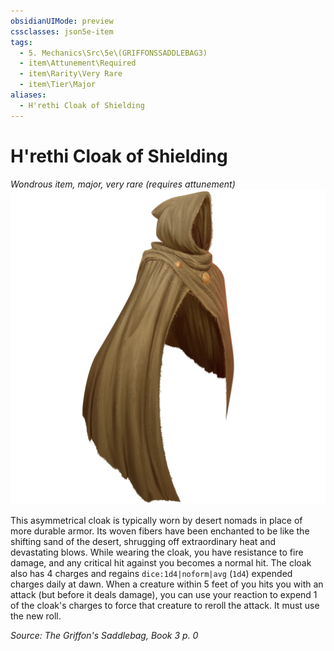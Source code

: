 ```yaml
---
obsidianUIMode: preview
cssclasses: json5e-item
tags:
  - 5. Mechanics\Src\5e\(GRIFFONSSADDLEBAG3)
  - item\Attunement\Required
  - item\Rarity\Very Rare
  - item\Tier\Major
aliases:
  - H'rethi Cloak of Shielding
---
```

# H'rethi Cloak of Shielding
*Wondrous item, major, very rare (requires attunement)*  
![](https://raw.githubusercontent.com/TheGiddyLimit/homebrew-img/main/img/GriffonsSaddlebag3/Hrethi-Cloak-of-Shielding.webp#right)  


This asymmetrical cloak is typically worn by desert nomads in place of more durable armor. Its woven fibers have been enchanted to be like the shifting sand of the desert, shrugging off extraordinary heat and devastating blows. While wearing the cloak, you have resistance to fire damage, and any critical hit against you becomes a normal hit. The cloak also has 4 charges and regains `dice:1d4|noform|avg` (`1d4`) expended charges daily at dawn. When a creature within 5 feet of you hits you with an attack (but before it deals damage), you can use your reaction to expend 1 of the cloak's charges to force that creature to reroll the attack. It must use the new roll.

*Source: The Griffon's Saddlebag, Book 3 p. 0*
